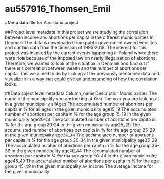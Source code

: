 # au557916_Thomsen_Emil

#Meta data file for Abortions project 
  
##Project level metadata 
In this project we are studying the correlation between income and abortions per capita in the different municipalities in Denmark.The data is downloaded from public government owned websites and contain data from the timespan of 1995-2018. The interest for this project was inspired by the current events happening in Poland where there were riots because of the imposed law on nearly illegalization of abortions. Therefore, we wanted to look at the situation in Denmark and find out if there is a correlation between wealth and the number of abortions per capita. This we aimed to do by looking at the previously mentioned data and visualize it in a way that could give an understanding of how the correlation looks. 
  
##Data object level metadata 
Column_name 	Description 
Municipalities 	The name of the municipality you are looking at 
Year 	The year you are looking at in a given municipality 
allAges 	The accumulated number of abortions per capita in % for all ages in the given municipality 
age15_19 	The accumulated number of abortions per capita in % for the age group 15-19 in the given municipality 
age20-24 	The accumulated number of abortions per capita in % for the age group 20-24 in the given municipality 
age25_29 	The accumulated number of abortions per capita in % for the age group 25-29 in the given municipality 
age30_34 	The accumulated number of abortions per capita in % for the age group 30-34 in the given municipality 
age35_39 	The accumulated number of abortions per capita in % for the age group 35-39 in the given municipality 
age40_44 	The accumulated number of abortions per capita in % for the age group 40-44 in the given municipality 
age45_49 	The accumulated number of abortions per capita in % for the age group 45-49 in the given municipality 
av_income 	The average income for the given municipality 

